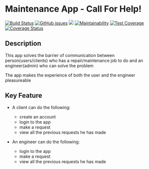 # Maintenance App - Call For Help!
[![Build Status](https://travis-ci.org/chidioguejiofor/maintenanceApp.svg?branch=develop)](https://travis-ci.org/chidioguejiofor/maintenanceApp) 
[![GitHub issues](https://img.shields.io/github/issues/chidioguejiofor/maintenanceApp.svg)](https://github.com/chidioguejiofor/maintenanceApp/issues) 
[![](https://img.shields.io/badge/Author-Oguejiofor%20Chidiebere-orange.svg)](https://img.shields.io/badge/Author-Oguejiofor%20Chidiebere-orange.svg)  [![Maintainability](https://api.codeclimate.com/v1/badges/31f450e6956a71d3e832/maintainability)](https://codeclimate.com/github/chidioguejiofor/maintenanceApp/maintainability) [![Test Coverage](https://api.codeclimate.com/v1/badges/31f450e6956a71d3e832/test_coverage)](https://codeclimate.com/github/chidioguejiofor/maintenanceApp/test_coverage) [![Coverage Status](https://coveralls.io/repos/github/chidioguejiofor/maintenanceApp/badge.svg?branch=develop)](https://coveralls.io/github/chidioguejiofor/maintenanceApp?branch=develop)

## Description
This app solves the barrier of communication between person(users/clients) who has a repair/maintenance job to do and an engineer(admin) who can solve the problem

The app makes the experience of both the user and the engineer pleasureable 

## Key Feature
- A client can do the following:
    - create an account
    - login to the app
    - make a request
    - view all the previous requests he has made

- An engineer can do the following:
    - login to the app
    - make a request
    - view all the previous requests he has made